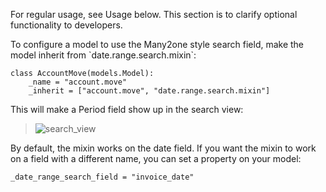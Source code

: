 For regular usage, see Usage below. This section is to clarify optional
functionality to developers.

To configure a model to use the Many2one style search field, make the
model inherit from \`date.range.search.mixin\`:

``` 
class AccountMove(models.Model):
    _name = "account.move"
    _inherit = ["account.move", "date.range.search.mixin"]
```

This will make a Period field show up in the search view:

> ![search_view](https://raw.githubusercontent.com/OCA/server-tools/17.0/date_range/static/description/date_range_many2one_search_field.png)

By default, the mixin works on the date field. If you want the mixin to
work on a field with a different name, you can set a property on your
model:

``` 
_date_range_search_field = "invoice_date"
```
